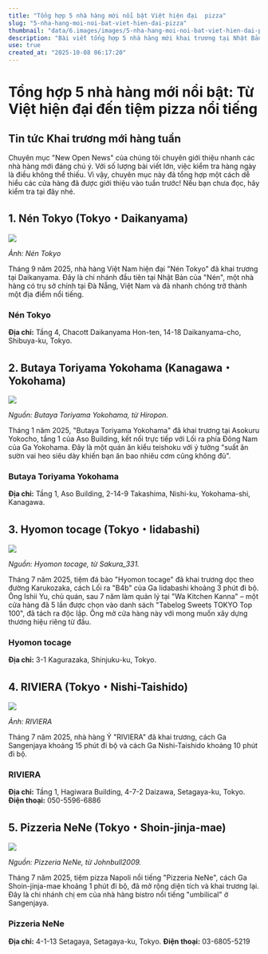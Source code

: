 ```yaml
---
title: "Tổng hợp 5 nhà hàng mới nổi bật Việt hiện đại  pizza"
slug: "5-nha-hang-moi-noi-bat-viet-hien-dai-pizza"
thumbnail: "data/6.images/images/5-nha-hang-moi-noi-bat-viet-hien-dai-pizza.webp"
description: "Bài viết tổng hợp 5 nhà hàng mới khai trương tại Nhật Bản, từ nhà hàng Việt Nam hiện đại đến tiệm pizza nổi tiếng được cải tạo, cung cấp thông tin địa chỉ và đặc điểm nổi bật."
use: true
created_at: "2025-10-08 06:17:20"
---
```


# Tổng hợp 5 nhà hàng mới nổi bật: Từ Việt hiện đại đến tiệm pizza nổi tiếng

## Tin tức Khai trương mới hàng tuần

Chuyên mục "New Open News" của chúng tôi chuyên giới thiệu nhanh các nhà hàng mới đáng chú ý. Với số lượng bài viết lớn, việc kiểm tra hàng ngày là điều không thể thiếu. Vì vậy, chuyên mục này đã tổng hợp một cách dễ hiểu các cửa hàng đã được giới thiệu vào tuần trước! Nếu bạn chưa đọc, hãy kiểm tra tại đây nhé.

## 1. Nén Tokyo (Tokyo・Daikanyama)

![](/images/20251007-00010001-tabelog-000-1-view.webp)

*Ảnh: Nén Tokyo*

Tháng 9 năm 2025, nhà hàng Việt Nam hiện đại "Nén Tokyo" đã khai trương tại Daikanyama. Đây là chi nhánh đầu tiên tại Nhật Bản của "Nén", một nhà hàng có trụ sở chính tại Đà Nẵng, Việt Nam và đã nhanh chóng trở thành một địa điểm nổi tiếng.

### Nén Tokyo

**Địa chỉ:** Tầng 4, Chacott Daikanyama Hon-ten, 14-18 Daikanyama-cho, Shibuya-ku, Tokyo.

## 2. Butaya Toriyama Yokohama (Kanagawa・Yokohama)

![](/images/20251007-00010001-tabelog-001-1-view.webp)

*Nguồn: Butaya Toriyama Yokohama, từ Hiropon.*

Tháng 1 năm 2025, "Butaya Toriyama Yokohama" đã khai trương tại Asokuru Yokocho, tầng 1 của Aso Building, kết nối trực tiếp với Lối ra phía Đông Nam của Ga Yokohama. Đây là một quán ăn kiểu teishoku với ý tưởng "suất ăn sườn vai heo siêu dày khiến bạn ăn bao nhiêu cơm cũng không đủ".

### Butaya Toriyama Yokohama

**Địa chỉ:** Tầng 1, Aso Building, 2-14-9 Takashima, Nishi-ku, Yokohama-shi, Kanagawa.

## 3. Hyomon tocage (Tokyo・Iidabashi)

![](/images/20251007-00010001-tabelog-002-1-view.webp)

*Nguồn: Hyomon tocage, từ Sakura_331.*

Tháng 7 năm 2025, tiệm đá bào "Hyomon tocage" đã khai trương dọc theo đường Karukozaka, cách Lối ra "B4b" của Ga Iidabashi khoảng 3 phút đi bộ. Ông Ishii Yu, chủ quán, sau 7 năm làm quản lý tại "Wa Kitchen Kanna" – một cửa hàng đã 5 lần được chọn vào danh sách "Tabelog Sweets TOKYO Top 100", đã tách ra độc lập. Ông mở cửa hàng này với mong muốn xây dựng thương hiệu riêng từ đầu.

### Hyomon tocage

**Địa chỉ:** 3-1 Kagurazaka, Shinjuku-ku, Tokyo.

## 4. RIVIERA (Tokyo・Nishi-Taishido)

![](/images/20251007-00010001-tabelog-003-1-view.webp)

*Ảnh: RIVIERA*

Tháng 7 năm 2025, nhà hàng Ý "RIVIERA" đã khai trương, cách Ga Sangenjaya khoảng 15 phút đi bộ và cách Ga Nishi-Taishido khoảng 10 phút đi bộ.

### RIVIERA

**Địa chỉ:** Tầng 1, Hagiwara Building, 4-7-2 Daizawa, Setagaya-ku, Tokyo.
**Điện thoại:** 050-5596-6886

## 5. Pizzeria NeNe (Tokyo・Shoin-jinja-mae)

![](/images/20251007-00010001-tabelog-004-1-view.webp)

*Nguồn: Pizzeria NeNe, từ Johnbull2009.*

Tháng 7 năm 2025, tiệm pizza Napoli nổi tiếng "Pizzeria NeNe", cách Ga Shoin-jinja-mae khoảng 1 phút đi bộ, đã mở rộng diện tích và khai trương lại. Đây là chi nhánh chị em của nhà hàng bistro nổi tiếng "umbilical" ở Sangenjaya.

### Pizzeria NeNe

**Địa chỉ:** 4-1-13 Setagaya, Setagaya-ku, Tokyo.
**Điện thoại:** 03-6805-5219